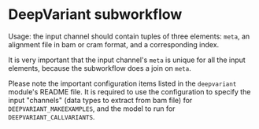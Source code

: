 # DeepVariant subworkflow

Usage: the input channel should contain tuples of three elements: `meta`, an alignment file in bam or
cram format, and a corresponding index.

It is very important that the input channel's `meta` is unique for all the input elements, because the subworkflow does a join on `meta`.

Please note the important configuration items listed in the `deepvariant` module's README file. It is required to use the configuration to specify the input "channels" (data types to extract from bam file) for `DEEPVARIANT_MAKEEXAMPLES`, and the model to run for `DEEPVARIANT_CALLVARIANTS`.
